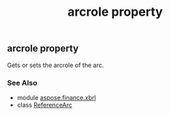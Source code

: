 ﻿---
title: arcrole property
second_title: Aspose.Finance for Python via .NET API References
description: 
type: docs
weight: 60
url: /python-net/aspose.finance.xbrl/referencearc/arcrole/
is_root: false
---

## arcrole property


Gets or sets the arcrole of the arc.

### See Also
* module [aspose.finance.xbrl](../../)
* class [ReferenceArc](/finance/python-net/aspose.finance.xbrl/referencearc)
